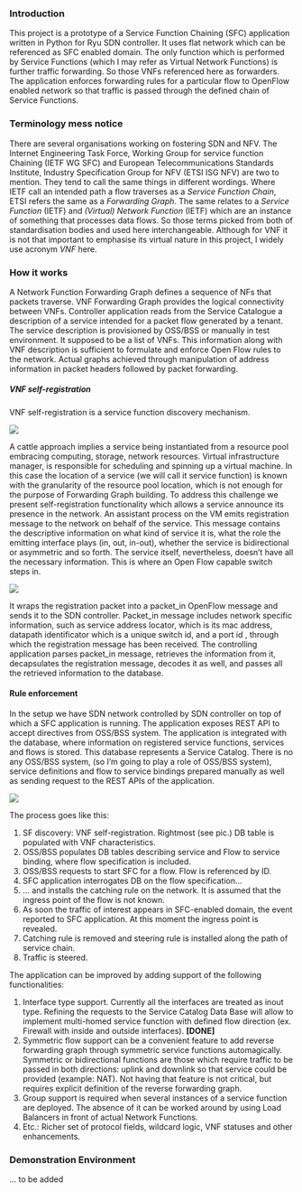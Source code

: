 

### Introduction
This project is a prototype of a Service Function Chaining (SFC) application written in Python for Ryu SDN controller. It uses flat network which can be referenced as SFC enabled domain.
The only function which is performed by Service Functions (which I may refer as Virtual Network Functions) is further traffic forwarding. So those VNFs referenced here as forwarders.   
The application enforces forwarding rules for a particular flow to OpenFlow enabled network  so that traffic  is passed through the defined chain of Service Functions.  

### Terminology mess notice
There are several organisations working on fostering SDN and NFV. The Internet Engineering Task Force, Working Group for service function Chaining (IETF WG SFC) and European Telecommunications Standards Institute, Industry Specification Group for NFV (ETSI ISG NFV) are two to mention.
They tend to call the same things in different wordings.
Where IETF call an intended path a flow traverses as a _Service Function Chain_, ETSI refers the same as a _Forwarding Graph_. The same relates to a _Service Function_ (IETF) and _(Virtual) Network Function_ (IETF) which are an instance of something that processes data flows. 
So those terms picked from both of standardisation bodies and used here interchangeable. Although for VNF it is not that important to emphasise its virtual nature in this project, I widely use acronym _VNF_ here.

### How it works

A Network Function Forwarding Graph defines a sequence of NFs that packets traverse. VNF Forwarding Graph provides the logical connectivity between VNFs.
Controller application reads from the Service Catalogue a description of a service intended for a packet flow generated by a tenant. The service description is provisioned by OSS/BSS or manually in test environment. It supposed to be a list of VNFs. This information along with VNF description is sufficient to formulate and enforce Open Flow rules to the network. Actual graphs achieved through manipulation of address information in packet headers followed by packet forwarding. 

##### VNF self-registration

VNF self-registration is a service function discovery mechanism. 

![]( https://lh4.googleusercontent.com/WKfVjFYaiaRi1WRUghvPFyNtV5jWvZk4jofEvB-1S0XL0ePCPl9CfMq1tc9R89m-1J3zICcSjEwEg8o=w1922-h920 )

A cattle approach implies a service being instantiated from a resource pool embracing computing, storage, network resources. Virtual infrastructure manager,  is responsible for scheduling and spinning up a virtual machine. In this case the location of a service (we will call it service function) is known with the granularity of the resource pool location, which is not enough for the purpose of Forwarding Graph building. To address this challenge we present self-registration functionality which allows a service announce its presence in the network. An assistant process on the VM emits registration message to the network on behalf of the service. This message contains the descriptive information on what kind of service it is, what the role the emitting interface plays (in, out, in-out), whether the service is bidirectional or asymmetric and so forth. The service itself, nevertheless, doesn’t have all the necessary information.  This is where an Open Flow capable switch steps in.

![](https://lh5.googleusercontent.com/mCn_WJaQKGPCwC7DEdAt1eW8OR4VXlSsaX7J4oInYE50WH4aJ1SulFDEyjcU4SLYYzHO-oEFygdKlQg=w1922-h920-rw)

It wraps the registration packet into a packet_in OpenFlow  message and sends it to the SDN controller. Packet_in message includes network specific information, such as service address locator, which is its mac address, datapath identificator which is a unique switch id, and a port id , through which the  registration message has been received. The controlling application parses packet_in message, retrieves the information from it, decapsulates the registration message, decodes it as well, and passes all the retrieved information to the database.  


#### Rule enforcement

In the setup we have SDN network controlled by SDN controller on top of which a SFC application is running. The application exposes REST API to accept directives from OSS/BSS system. The application is integrated with the database, where information on registered service functions, services and flows is stored. This database represents a Service Catalog. There is no any OSS/BSS system, (so I’m going to play a role of OSS/BSS system), service definitions and flow to service bindings prepared manually as well as sending request to the REST APIs of the application.

![]( https://lh3.googleusercontent.com/6rztbbP7wcWmmit3IhDZAVaxvhxSpn_VbyaX1-5rAJGYCjIQRQ3_U5ICc9Ntunkktv2sCkmvezYTGlU=w1922-h920-rw )

The process goes like this:  

1. SF discovery: VNF self-registration. Rightmost (see pic.) DB table  is populated with VNF characteristics. 
2. OSS/BSS populates DB tables describing service and Flow to service binding, where flow specification is included.
3. OSS/BSS requests to start SFC for a flow. Flow is referenced by ID.
4. SFC application interrogates DB on the flow specification...
5. ... and installs the catching rule on the network. It is assumed that the ingress point of the flow is not known. 
6. As soon the traffic of interest appears in SFC-enabled domain, the event reported to SFC application. At this moment the ingress point is revealed.
7. Catching rule is removed and steering rule is installed along the path of service chain.
8. Traffic is steered. 


The application can be improved by adding support of the following functionalities:

1. Interface type support. Currently all the interfaces are treated as inout type. Refining the requests to the Service Catalog Data Base will allow to implement multi-homed service function with defined flow direction (ex. Firewall with inside and outside interfaces). **[DONE]**
2. Symmetric flow support can be a convenient feature to add reverse forwarding graph through symmetric service functions automagically. Symmetric or bidirectional functions are those which require traffic to be passed in both directions: uplink and downlink so that service could be provided (example: NAT). Not having that feature is not critical, but requires explicit definition of the reverse forwarding graph.
3. Group support is required when several instances of a service function are deployed. The absence of it can be worked around by using Load Balancers in front of actual Network Functions. 
6. Etc.: Richer set of protocol fields,  wildcard logic, VNF statuses and other enhancements.

### Demonstration Environment
... to be added
